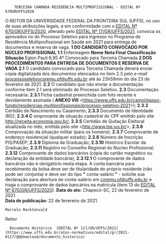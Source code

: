         TERCEIRA CHAMADA RESIDÊNCIA MULTIPROFISSIONAL - EDITAL Nº 670GRUFFS2020  

 O REITOR DA UNIVERSIDADE FEDERAL DA FRONTEIRA SUL (UFFS), no uso de suas atribuições legais, e em conformidade com o [EDITAL Nº 670/GR/UFFS/2020](https://www.uffs.edu.br/atos-normativos/edital/gr/2020-0670), alterado pelo [EDITAL Nº 17/GR/UFFS/2021](https://www.uffs.edu.br/atos-normativos/edital/gr/2021-0017), convoca os aprovados no do Processo Seletivo para ingresso no Programa de Residência Multiprofissional em Saúde em 2021 para entrega de documentos e reserva de vaga.  **1 DO CANDIDATO CONVOCADO POR NÚCLEO PROFISSIONAL** **1.1**  Enfermagem     **Nome**   **Nota Final**   **Classificação**   **Situação**     Eglon Pauli   6,95   4º   Convocado para Terceira Chamada      **2 DOS PROCEDIMENTOS PARA ENTREGA DE DOCUMENTOS E RESERVA DE VAGA** **2.1**  O candidato convocado para Terceira Chamada deverá enviar cópia digitalizada dos documentos elencados no item 2.3 pelo *e-mail*  processoseletivocoremu.pf@uffs.edu.br até às 23h59min do dia 23 de fevereiro de 2021. **2.2**  O candidato que não enviar a documentação conforme item 2.1 será eliminado do Processo Seletivo. **2.3**  Documentação necessária: **2.3.1**  Ficha cadastral preenchida com foto recente e devidamente assinada ( **ANEXO VIII**  <<https://www.uffs.edu.br/campi/passo-fundo/residencias-multiprofissionais/processo-seletivo-2021>>); **2.3.2**  Certidão de Nascimento ou Casamento; **2.3.3**  Documento de Identidade (RG); **2.3.4 C** omprovante de situação cadastral do CPF emitido pelo site <http://receita.economia.gov.br/>; **2.3.5**  Certidão de Quitação Eleitoral atualizada no mês, emitida pelo site <<http://www.tse.jus.br/>>; **2.3.6**  Comprovação da situação militar (para os homens); **2.3.7**  Comprovante de endereço residencial (qualquer estado); **2.3.8**  Número de Inscrição PIS/PASEP; **2.3.9**  Diploma da Graduação; **2.3.10**  Histórico Escolar da Graduação; **2.3.11**  Registro no Conselho Regional do Núcleo Profissional; **2.3.12**  Comprovante de dados bancários (cópia do cartão magnético ou declaração da entidade bancária); **2.3.12.1**  O comprovante de dados bancários não é obrigatório nesta etapa. A conta bancária para recebimento da bolsa deve ser de titularidade do próprio residente (não pode ser conjunta) e deve ser do tipo **"** conta-salário **"** - solicite sua declaração para abertura de conta-salário em coremu.pf@uffs.edu.br e traga o comprovante de dados bancários na matrícula (item 13 do [EDITAL Nº 670/GR/UFFS/2020](https://www.uffs.edu.br/atos-normativos/edital/gr/2020-0670)).        **Data do ato:** Chapecó-SC, 22 de fevereiro de 2021.   
 **Data de publicação:**  22 de fevereiro de 2021. 

    Marcelo Recktenvald   
 Reitor 

      Documento Histórico  [EDITAL Nº 117/GR/UFFS/2021](https://www.uffs.edu.br/atos-normativos/edital/gr/2021-0117/@@download/documento_historico)     
      